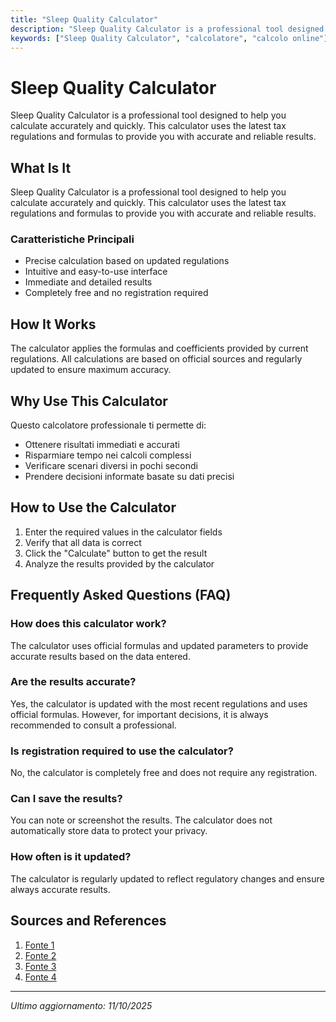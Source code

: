 ```yaml
---
title: "Sleep Quality Calculator"
description: "Sleep Quality Calculator is a professional tool designed to help you calculate accurately and quickly. This calculator uses the latest tax regulations and formulas to provide you with accurate and reliable results."
keywords: ["Sleep Quality Calculator", "calcolatore", "calcolo online"]
---
```


# Sleep Quality Calculator

Sleep Quality Calculator is a professional tool designed to help you calculate accurately and quickly. This calculator uses the latest tax regulations and formulas to provide you with accurate and reliable results.

## What Is It

Sleep Quality Calculator is a professional tool designed to help you calculate accurately and quickly. This calculator uses the latest tax regulations and formulas to provide you with accurate and reliable results.

### Caratteristiche Principali

- Precise calculation based on updated regulations
- Intuitive and easy-to-use interface
- Immediate and detailed results
- Completely free and no registration required

## How It Works

The calculator applies the formulas and coefficients provided by current regulations. All calculations are based on official sources and regularly updated to ensure maximum accuracy.

## Why Use This Calculator

Questo calcolatore professionale ti permette di:

- Ottenere risultati immediati e accurati
- Risparmiare tempo nei calcoli complessi
- Verificare scenari diversi in pochi secondi
- Prendere decisioni informate basate su dati precisi

## How to Use the Calculator

1. Enter the required values in the calculator fields
2. Verify that all data is correct
3. Click the "Calculate" button to get the result
4. Analyze the results provided by the calculator

## Frequently Asked Questions (FAQ)

### How does this calculator work?

The calculator uses official formulas and updated parameters to provide accurate results based on the data entered.

### Are the results accurate?

Yes, the calculator is updated with the most recent regulations and uses official formulas. However, for important decisions, it is always recommended to consult a professional.

### Is registration required to use the calculator?

No, the calculator is completely free and does not require any registration.

### Can I save the results?

You can note or screenshot the results. The calculator does not automatically store data to protect your privacy.

### How often is it updated?

The calculator is regularly updated to reflect regulatory changes and ensure always accurate results.

## Sources and References

1. [Fonte 1](https://www.sleepfoundation.org/sleep-calculator)
2. [Fonte 2](https://www.quadrawellness.com/sleep-efficiency-calculator/)
3. [Fonte 3](https://www.healthline.com/health/sleep/sleep-calculator)
4. [Fonte 4](https://www.calculator.net/sleep-calculator.html)

---

*Ultimo aggiornamento: 11/10/2025*
